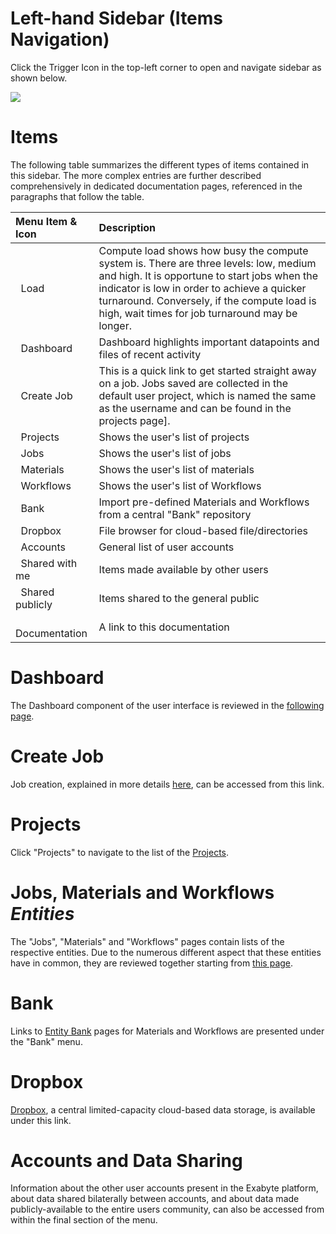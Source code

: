 # Left-hand Sidebar (Items Navigation)

Click the Trigger Icon <i class="zmdi zmdi-menu zmdi-hc-border"></i> in the top-left corner to open and navigate sidebar as shown below.

<img src="/images/ui-left-sidebar.png"/>

# Items

The following table summarizes the different types of items contained in this sidebar. The more complex entries are 
further described comprehensively in dedicated documentation pages, referenced in the paragraphs that follow the table.

| Menu Item & Icon                                         | Description
| :---------------------------                      |:-------------
| <i class="zmdi zmdi-circle"></i> &nbsp; Load                                      | Compute load shows how busy the compute system is. There are three levels: low, medium and high. It is opportune to start jobs when the indicator is low in order to achieve a quicker turnaround. Conversely, if the compute load is high, wait times for job turnaround may be longer.
| <i class="zmdi zmdi-view-dashboard"></i> &nbsp; Dashboard         | Dashboard highlights important datapoints and files of recent activity
| <i class="zmdi zmdi-file"></i> &nbsp; Create Job             | This is a quick link to get started straight away on a job. Jobs saved are collected in the default user project, which is named the same as the username and can be found in the projects page].
| <i class="zmdi zmdi-folder"></i> &nbsp; Projects           | Shows the user's list of projects
| <i class="zmdi zmdi-file"></i> &nbsp; Jobs                   | Shows the user's list of jobs
| <i class="zmdi zmdi-widgets"></i> &nbsp; Materials         | Shows the user's list of materials
| <i class="zmdi zmdi-dot-circle"></i> &nbsp; Workflows         | Shows the user's list of Workflows
| <i class="zmdi zmdi-balance"></i> &nbsp; Bank            | Import pre-defined Materials and Workflows from a central "Bank" repository
| <i class="zmdi zmdi-cloud-box"></i> &nbsp; Dropbox                         | File browser for cloud-based file/directories
| <i class="zmdi zmdi-globe-alt"></i> &nbsp; Accounts                                 | General list of user accounts
| <i class="zmdi zmdi-comments"></i> &nbsp; Shared with me                            | Items made available by other users
| <i class="zmdi zmdi-comments"></i> &nbsp; Shared publicly                            | Items shared to the general public
| <i class="zmdi zmdi-file"></i> &nbsp; Documentation                                 | A link to this documentation

# Dashboard

The Dashboard component of the user interface is reviewed in the [following page](../dashboard.md).

# Create Job

Job creation, explained in more details [here](/jobs/actions/create.md), can be accessed from this link.

# Projects

Click "Projects" to navigate to the list of the [Projects](/jobs/projects.md).

# Jobs, Materials and Workflows *Entities*

The "Jobs", "Materials" and "Workflows" pages contain lists of the respective entities. Due to the numerous different aspect that these entities have in common, they are reviewed together starting from [this page](/entities-general/overview.md).

# Bank

Links to [Entity Bank](/entities-general/bank.md) pages for Materials and Workflows are presented under the "Bank" menu.


# Dropbox

[Dropbox]((data/files/dropbox.md)), a central limited-capacity cloud-based data storage, is available under this link.


# Accounts and Data Sharing

Information about the other user accounts present in the Exabyte platform, about data shared bilaterally between accounts, and about data made publicly-available to the entire users community, can also be accessed from within the final section of the menu.
